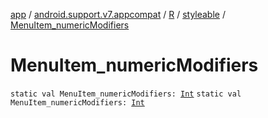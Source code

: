[app](../../../index.md) / [android.support.v7.appcompat](../../index.md) / [R](../index.md) / [styleable](index.md) / [MenuItem_numericModifiers](./-menu-item_numeric-modifiers.md)

# MenuItem_numericModifiers

`static val MenuItem_numericModifiers: `[`Int`](https://kotlinlang.org/api/latest/jvm/stdlib/kotlin/-int/index.html)
`static val MenuItem_numericModifiers: `[`Int`](https://kotlinlang.org/api/latest/jvm/stdlib/kotlin/-int/index.html)